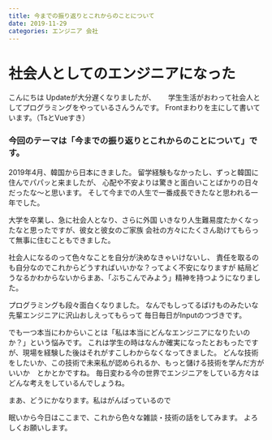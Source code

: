 ```yaml
---
title: 今までの振り返りとこれからのことについて
date: 2019-11-29
categories: エンジニア 会社
---
```


# 社会人としてのエンジニアになった

こんにちは
Updateが大分遅くなりましたが、　　
学生生活がおわって社会人としてプログラミングをやっているさんうんです。
Frontまわりを主にして書いています。（TsとVueすき）

### 今回のテーマは「今までの振り返りとこれからのことについて」です。

2019年4月、韓国から日本にきました。
留学経験もなかったし、ずっと韓国に住んでパパッと来ましたが、
心配や不安よりは驚きと面白いことばかりの日々だったな～と思います。
そして今までの人生で一番成長できたなと思われる一年でした。

大学を卒業し、急に社会人となり、さらに外国
いきなり人生難易度たかくなったなと思ったですが、彼女と彼女のご家族
会社の方々にたくさん助けてもらって無事に住むこともできました。

社会人になるのって色々なことを自分が決めなきゃいけないし、
責任を取るのも自分なのでこれからどうすればいいかな？ってよく不安になりますが
結局どうなるかわからないからまあ、「ぶちこんでみよう」精神を持つようになりました。

プログラミングも段々面白くなりました。
なんでもしってるばけものみたいな先輩エンジニアに沢山おしえってもらって
毎日毎日がInputのつづきです。　

でも一つ本当にわからいことは「私は本当にどんなエンジニアになりたいのか？」という悩みです。
これは学生の時はなんか確実になったとおもったですが、現場を経験した後はそれがすこしわからなくなってきました。
どんな技術をしたいか、この技術で未来私が認められるか、もっと儲ける技術を学んだ方がいいか　とかとかですね。
毎日変わる今の世界でエンジニアをしている方々はどんな考えをしているんでしょうね。

まあ、どうにかなります。私はがんばっているので

眠いから今日はここまで、これから色々な雑談・技術の話をしてみます。
よろしくお願いします。
